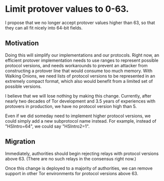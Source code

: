 
# Limit protover values to 0-63.

I propose that we no longer accept protover values higher than 63,
so that they can all fit nicely into 64-bit fields.

## Motivation

Doing this will simplify our implementations and our protocols.
Right now, an efficient protover implementation needs to use ranges
to represent possible protocol versions, and needs workarounds to
prevent an attacker from constructing a protover line that would
consume too much memory.  With Walking Onions, we need lists of
protocol versions to be represented in an extremely compact format,
which also would benefit from a limited set of possible versions.

I believe that we will lose nothing by making this
change. Currently, after nearly two decades of Tor development
and 3.5 years of experiences with protovers in production, we have
no protocol version high than 5.

Even if we did someday need to implement higher protocol
versions, we could simply add a new subprotocol name instead.  For
example, instead of "HSIntro=64", we could say "HSIntro2=1".

## Migration

Immediately, authorities should begin rejecting relays with protocol
versions above 63.  (There are no such relays in the consensus right
now.)

Once this change is deployed to a majority of authorities, we can
remove support in other Tor environments for protocol versions
above 63.


